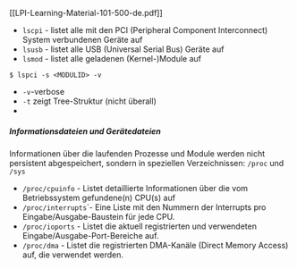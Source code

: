 [[LPI-Learning-Material-101-500-de.pdf]]
- `lscpi` - listet alle mit den PCI (Peripheral Component Interconnect) System verbundenen Geräte auf
- `lsusb` - listet alle USB (Universal Serial Bus) Geräte auf
- `lsmod` - listet alle geladenen (Kernel-)Module auf 

```
$ lspci -s <MODULID> -v
```
- `-v`-verbose
- `-t` zeigt Tree-Struktur (nicht überall)
- 


##### Informationsdateien und Gerätedateien
Informationen über die laufenden Prozesse und Module werden nicht persistent abgespeichert, sondern in speziellen Verzeichnissen: `/proc` und `/sys`
- `/proc/cpuinfo` - Listet detaillierte Informationen über die vom Betriebssystem gefundene(n) CPU(s) auf
- `/proc/interrupts`´- Eine Liste mit den Nummern der Interrupts pro Eingabe/Ausgabe-Baustein für jede CPU.
- `/proc/ioports` - Listet die aktuell registrierten und verwendeten Eingabe/Ausgabe-Port-Bereiche auf.
- `/proc/dma` - Listet die registrierten DMA-Kanäle (Direct Memory Access) auf, die verwendet werden.
